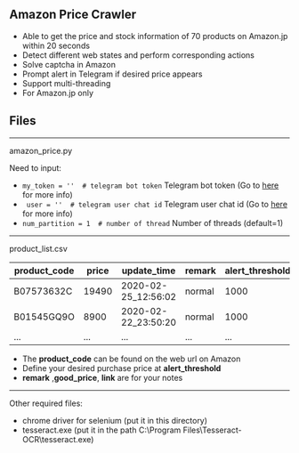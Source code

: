 ## Amazon Price Crawler

- Able to get the price and stock information of 70 products on Amazon.jp within 20 seconds
- Detect different web states and perform corresponding actions
- Solve captcha in Amazon
- Prompt alert in Telegram if desired price appears
- Support multi-threading
- For Amazon.jp only

## Files
----
amazon_price.py

Need to input:
- `my_token = ''  # telegram bot token` Telegram bot token (Go to [here](https://docs.microsoft.com/en-us/azure/bot-service/bot-service-channel-connect-telegram?view=azure-bot-service-4.0) for more info)
- ` user = ''  # telegram user chat id` Telegram user chat id (Go to [here](https://stackoverflow.com/questions/32423837/telegram-bot-how-to-get-a-group-chat-id) for more info)
- `num_partition = 1  # number of thread` Number of threads (default=1)

----

product_list.csv

| product_code  | price | update_time| remark | alert_threshold | good_price | link |
| ------------- | ------------- | ------------- | ------------- | ------------- | ------------- | ------------- |
| B07573632C  | 19490  | 2020-02-25_12:56:02 | normal | 1000 | 628 | * |
| B01545GQ9O  | 8900  | 2020-02-22_23:50:20 | normal | 1000 | 636 | * |
| ... | ... | ... | ... | ... | ... | ... |

- The **product_code** can be found on the web url on Amazon
- Define your desired purchase price at **alert_threshold**
- **remark** ,**good_price**, **link** are for your notes

----

Other required files:
- chrome driver for selenium (put it in this directory)
- tesseract.exe (put it in the path C:\Program Files\Tesseract-OCR\tesseract.exe)
